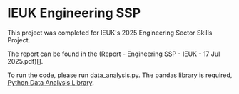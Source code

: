 # IEUK Engineering SSP

This project was completed for IEUK's 2025 Engineering Sector Skills Project. 

The report can be found in the (Report - Engineering SSP - IEUK - 17 Jul 2025.pdf)[]. 

To run the code, please run data_analysis.py. The pandas library is required, [Python Data Analysis Library](https://www.google.com/url?sa=t&source=web&rct=j&opi=89978449&url=https://pandas.pydata.org/&ved=2ahUKEwi5gf7XzcOOAxVvZ0EAHdoxGDkQFnoECCYQAQ&usg=AOvVaw3cD5ulu4AnZcNusojIyttY).